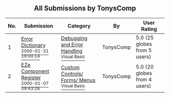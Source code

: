 ﻿<div align="center">

## All Submissions by TonysComp

</div>

No.  | Submission | Category | By   | User Rating
---- | ---------- | -------- | ---- | -----------
1 | [Error Dictionary<br /><sup>2000-01-31 19:00:14</sup>](https://github.com/Planet-Source-Code/tonyscomp-error-dictionary__1-5813) | [Debugging and Error Handling<br /><sup>Visual Basic</sup>](../ByCategory/debugging-and-error-handling__1-26.md) | TonysComp | 5.0 (25 globes from 5 users)
2 | [EZe Component Register<br /><sup>2000-01-07 09:43:26</sup>](https://github.com/Planet-Source-Code/tonyscomp-eze-component-register__1-28802) | [Custom Controls/ Forms/  Menus<br /><sup>Visual Basic</sup>](../ByCategory/custom-controls-forms-menus__1-4.md) | TonysComp | 5.0 (20 globes from 4 users)
